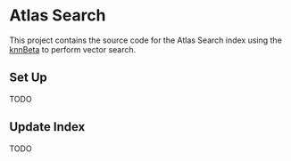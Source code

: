 # Atlas Search

This project contains the source code for the Atlas Search index using the [knnBeta](https://www.mongodb.com/docs/atlas/atlas-search/knn-beta/) to perform vector search.

## Set Up

TODO

## Update Index

TODO

